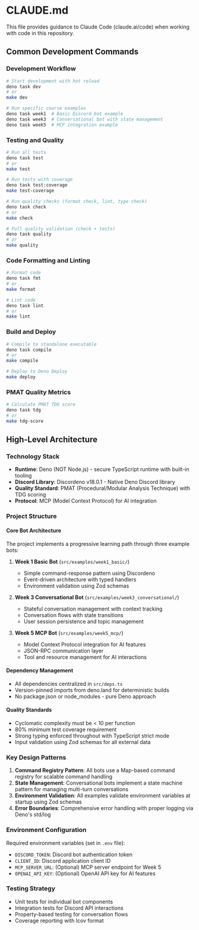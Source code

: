 # CLAUDE.md

This file provides guidance to Claude Code (claude.ai/code) when working with code in this repository.

## Common Development Commands

### Development Workflow
```bash
# Start development with hot reload
deno task dev
# or
make dev

# Run specific course examples
deno task week1  # Basic Discord bot example
deno task week3  # Conversational bot with state management
deno task week5  # MCP integration example
```

### Testing and Quality
```bash
# Run all tests
deno task test
# or 
make test

# Run tests with coverage
deno task test:coverage
make test-coverage

# Run quality checks (format check, lint, type check)
deno task check
# or
make check

# Full quality validation (check + tests)
deno task quality
# or
make quality
```

### Code Formatting and Linting
```bash
# Format code
deno task fmt
# or
make format

# Lint code
deno task lint
# or
make lint
```

### Build and Deploy
```bash
# Compile to standalone executable
deno task compile
# or
make compile

# Deploy to Deno Deploy
make deploy
```

### PMAT Quality Metrics
```bash
# Calculate PMAT TDG score
deno task tdg
# or
make tdg-score
```

## High-Level Architecture

### Technology Stack
- **Runtime**: Deno (NOT Node.js) - secure TypeScript runtime with built-in tooling
- **Discord Library**: Discordeno v18.0.1 - Native Deno Discord library
- **Quality Standard**: PMAT (Procedural/Modular Analysis Technique) with TDG scoring
- **Protocol**: MCP (Model Context Protocol) for AI integration

### Project Structure

#### Core Bot Architecture
The project implements a progressive learning path through three example bots:

1. **Week 1 Basic Bot** (`src/examples/week1_basic/`)
   - Simple command-response pattern using Discordeno
   - Event-driven architecture with typed handlers
   - Environment validation using Zod schemas

2. **Week 3 Conversational Bot** (`src/examples/week3_conversational/`)
   - Stateful conversation management with context tracking
   - Conversation flows with state transitions
   - User session persistence and topic management

3. **Week 5 MCP Bot** (`src/examples/week5_mcp/`)
   - Model Context Protocol integration for AI features
   - JSON-RPC communication layer
   - Tool and resource management for AI interactions

#### Dependency Management
- All dependencies centralized in `src/deps.ts`
- Version-pinned imports from deno.land for deterministic builds
- No package.json or node_modules - pure Deno approach

#### Quality Standards
- Cyclomatic complexity must be < 10 per function
- 80% minimum test coverage requirement
- Strong typing enforced throughout with TypeScript strict mode
- Input validation using Zod schemas for all external data

### Key Design Patterns

1. **Command Registry Pattern**: All bots use a Map-based command registry for scalable command handling
2. **State Management**: Conversational bots implement a state machine pattern for managing multi-turn conversations
3. **Environment Validation**: All examples validate environment variables at startup using Zod schemas
4. **Error Boundaries**: Comprehensive error handling with proper logging via Deno's std/log

### Environment Configuration
Required environment variables (set in `.env` file):
- `DISCORD_TOKEN`: Discord bot authentication token
- `CLIENT_ID`: Discord application client ID
- `MCP_SERVER_URL`: (Optional) MCP server endpoint for Week 5
- `OPENAI_API_KEY`: (Optional) OpenAI API key for AI features

### Testing Strategy
- Unit tests for individual bot components
- Integration tests for Discord API interactions
- Property-based testing for conversation flows
- Coverage reporting with lcov format